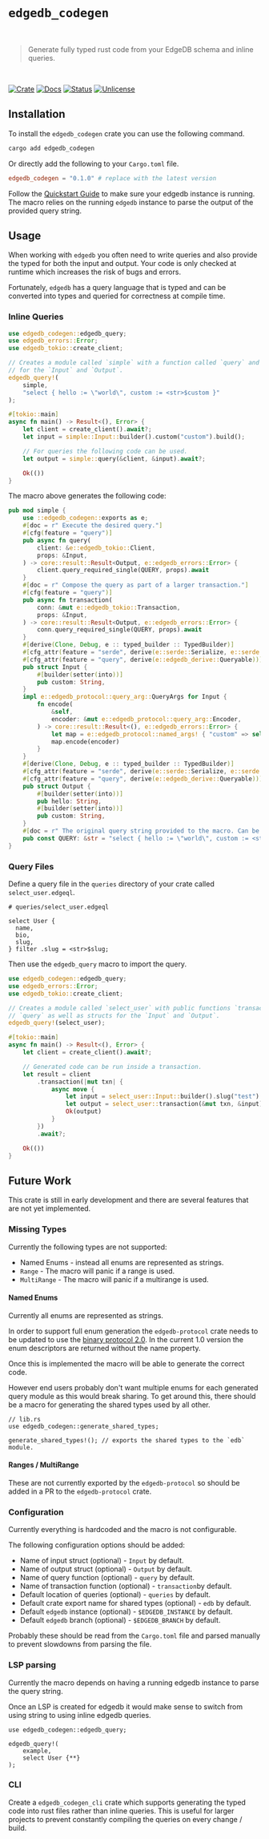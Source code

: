 # `edgedb_codegen`

<br />

> Generate fully typed rust code from your EdgeDB schema and inline queries.

<br />

[![Crate][crate-image]][crate-link] [![Docs][docs-image]][docs-link] [![Status][ci-status-image]][ci-status-link] [![Unlicense][unlicense-image]][unlicense-link]

## Installation

To install the `edgedb_codegen` crate you can use the following command.

```bash
cargo add edgedb_codegen
```

Or directly add the following to your `Cargo.toml` file.

```toml
edgedb_codegen = "0.1.0" # replace with the latest version
```

Follow the [Quickstart Guide](https://docs.edgedb.com/get-started/quickstart) to make sure your edgedb instance is running. The macro relies on the running `edgedb` instance to parse the output of the provided query string.

## Usage

When working with `edgedb` you often need to write queries and also provide the typed for both the input and output. Your code is only checked at runtime which increases the risk of bugs and errors.

Fortunately, `edgedb` has a query language that is typed and can be converted into types and queried for correctness at compile time.

### Inline Queries

```rust
use edgedb_codegen::edgedb_query;
use edgedb_errors::Error;
use edgedb_tokio::create_client;

// Creates a module called `simple` with a function called `query` and structs
// for the `Input` and `Output`.
edgedb_query!(
	simple,
	"select { hello := \"world\", custom := <str>$custom }"
);

#[tokio::main]
async fn main() -> Result<(), Error> {
	let client = create_client().await?;
	let input = simple::Input::builder().custom("custom").build();

	// For queries the following code can be used.
	let output = simple::query(&client, &input).await?;

	Ok(())
}
```

The macro above generates the following code:

```rust
pub mod simple {
	use ::edgedb_codegen::exports as e;
	#[doc = r" Execute the desired query."]
	#[cfg(feature = "query")]
	pub async fn query(
		client: &e::edgedb_tokio::Client,
		props: &Input,
	) -> core::result::Result<Output, e::edgedb_errors::Error> {
		client.query_required_single(QUERY, props).await
	}
	#[doc = r" Compose the query as part of a larger transaction."]
	#[cfg(feature = "query")]
	pub async fn transaction(
		conn: &mut e::edgedb_tokio::Transaction,
		props: &Input,
	) -> core::result::Result<Output, e::edgedb_errors::Error> {
		conn.query_required_single(QUERY, props).await
	}
	#[derive(Clone, Debug, e :: typed_builder :: TypedBuilder)]
	#[cfg_attr(feature = "serde", derive(e::serde::Serialize, e::serde::Deserialize))]
	#[cfg_attr(feature = "query", derive(e::edgedb_derive::Queryable))]
	pub struct Input {
		#[builder(setter(into))]
		pub custom: String,
	}
	impl e::edgedb_protocol::query_arg::QueryArgs for Input {
		fn encode(
			&self,
			encoder: &mut e::edgedb_protocol::query_arg::Encoder,
		) -> core::result::Result<(), e::edgedb_errors::Error> {
			let map = e::edgedb_protocol::named_args! { "custom" => self . custom . clone () , };
			map.encode(encoder)
		}
	}
	#[derive(Clone, Debug, e :: typed_builder :: TypedBuilder)]
	#[cfg_attr(feature = "serde", derive(e::serde::Serialize, e::serde::Deserialize))]
	#[cfg_attr(feature = "query", derive(e::edgedb_derive::Queryable))]
	pub struct Output {
		#[builder(setter(into))]
		pub hello: String,
		#[builder(setter(into))]
		pub custom: String,
	}
	#[doc = r" The original query string provided to the macro. Can be reused in your codebase."]
	pub const QUERY: &str = "select { hello := \"world\", custom := <str>$custom }";
}
```

### Query Files

Define a query file in the `queries` directory of your crate called `select_user.edgeql`.

```edgeql
# queries/select_user.edgeql

select User {
  name,
  bio,
  slug,
} filter .slug = <str>$slug;
```

Then use the `edgedb_query` macro to import the query.

```rust
use edgedb_codegen::edgedb_query;
use edgedb_errors::Error;
use edgedb_tokio::create_client;

// Creates a module called `select_user` with public functions `transaction` and
// `query` as well as structs for the `Input` and `Output`.
edgedb_query!(select_user);

#[tokio::main]
async fn main() -> Result<(), Error> {
	let client = create_client().await?;

	// Generated code can be run inside a transaction.
	let result = client
		.transaction(|mut txn| {
			async move {
				let input = select_user::Input::builder().slug("test").build();
				let output = select_user::transaction(&mut txn, &input).await?;
				Ok(output)
			}
		})
		.await?;

	Ok(())
}
```

## Future Work

This crate is still in early development and there are several features that are not yet implemented.

### Missing Types

Currently the following types are not supported:

- Named Enums - instead all enums are represented as strings.
- `Range` - The macro will panic if a range is used.
- `MultiRange` - The macro will panic if a multirange is used.

#### Named Enums

Currently all enums are represented as strings.

In order to support full enum generation the `edgedb-protocol` crate needs to be updated to use the [binary protocol 2.0](https://docs.edgedb.com/database/reference/protocol/typedesc#enumeration-type-descriptor). In the current 1.0 version the enum descriptors are returned without the name property.

Once this is implemented the macro will be able to generate the correct code.

However end users probably don't want multiple enums for each generated query module as this would break sharing. To get around this, there should be a macro for generating the shared types used by all other.

```rust,ignore
// lib.rs
use edgedb_codegen::generate_shared_types;

generate_shared_types!(); // exports the shared types to the `edb` module.
```

#### Ranges / MultiRange

These are not currently exported by the `edgedb-protocol` so should be added in a PR to the `edgedb-protocol` crate.

### Configuration

Currently everything is hardcoded and the macro is not configurable.

The following configuration options should be added:

- Name of input struct (optional) - `Input` by default.
- Name of output struct (optional) - `Output` by default.
- Name of query function (optional) - `query` by default.
- Name of transaction function (optional) - `transaction`by default.
- Default location of queries (optional) - `queries` by default.
- Default crate export name for shared types (optional) - `edb` by default.
- Default `edgedb` instance (optional) - `$EDGEDB_INSTANCE` by default.
- Default `edgedb` branch (optional) - `$EDGEDB_BRANCH` by default.

Probably these should be read from the `Cargo.toml` file and parsed manually to prevent slowdowns from parsing the file.

### LSP parsing

Currently the macro depends on having a running edgedb instance to parse the query string.

Once an LSP is created for edgedb it would make sense to switch from using string to using inline edgedb queries.

```rust,ignore
use edgedb_codegen::edgedb_query;

edgedb_query!(
	example,
	select User {**}
);
```

### CLI

Create a `edgedb_codegen_cli` crate which supports generating the typed code into rust files rather than inline queries. This is useful for larger projects to prevent constantly compiling the queries on every change / build.

[crate-image]: https://img.shields.io/crates/v/edgedb_codegen.svg
[crate-link]: https://crates.io/crates/edgedb_codegen
[docs-image]: https://docs.rs/edgedb_codegen/badge.svg
[docs-link]: https://docs.rs/edgedb_codegen/
[ci-status-image]: https://github.com/ifiokjr/edgedb_codegen/workflows/ci/badge.svg
[ci-status-link]: https://github.com/ifiokjr/edgedb_codegen/actions?query=workflow:ci
[unlicense-image]: https://img.shields.io/badge/license-Unlicence-blue.svg
[unlicense-link]: https://opensource.org/license/unlicense
